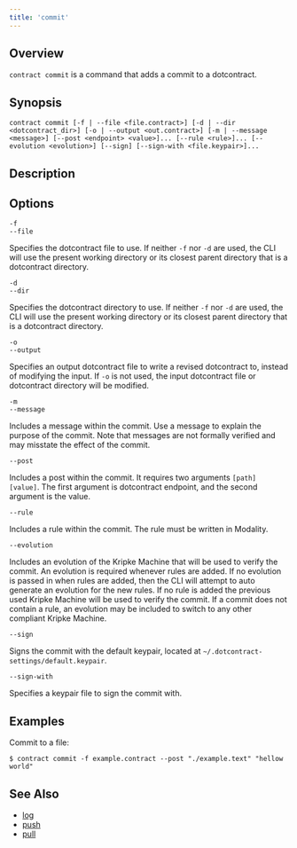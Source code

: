 ```yaml
---
title: 'commit'
---
```


## Overview

`contract commit` is a command that adds a commit to a dotcontract.

## Synopsis

```wrapped
contract commit [-f | --file <file.contract>] [-d | --dir <dotcontract_dir>] [-o | --output <out.contract>] [-m | --message <message>] [--post <endpoint> <value>]... [--rule <rule>]... [--evolution <evolution>] [--sign] [--sign-with <file.keypair>]...
```

## Description


## Options

```flags
-f
--file
```
Specifies the dotcontract file to use. If neither `-f` nor `-d` are used, the CLI will use the present working directory or its closest parent directory that is a dotcontract directory.

```flags
-d
--dir
```
Specifies the dotcontract directory to use. If neither `-f` nor `-d` are used, the CLI will use the present working directory or its closest parent directory that is a dotcontract directory.

```flags
-o
--output
```
Specifies an output dotcontract file to write a revised dotcontract to, instead of modifying the input. If `-o` is not used, the input dotcontract file or dotcontract directory will be modified.

```flags
-m
--message
```
Includes a message within the commit. Use a message to explain the purpose of the commit. Note that messages are not formally verified and may misstate the effect of the commit.

```flags
--post
```
Includes a post within the commit. It requires two arguments `[path] [value]`. The first argument is dotcontract endpoint, and the second argument is the value.

```flags
--rule
```
Includes a rule within the commit. The rule must be written in Modality.

```flags
--evolution
```
Includes an evolution of the Kripke Machine that will be used to verify the commit. An evolution is required whenever rules are added. If no evolution is passed in when rules are added, then the CLI will attempt to auto generate an evolution for the new rules. If no rule is added the previous used Kripke Machine will be used to verify the commit. If a commit does not contain a rule, an evolution may be included to switch to any other compliant Kripke Machine.

```flags
--sign
```
Signs the commit with the default keypair, located at `~/.dotcontract-settings/default.keypair`.

```flags
--sign-with
```
Specifies a keypair file to sign the commit with.

## Examples

Commit to a file: 

```shell
$ contract commit -f example.contract --post "./example.text" "hellow world" 
```

## See Also

* [log](/docs/cli/log)
* [push](/docs/cli/push)
* [pull](/docs/cli/pull)

